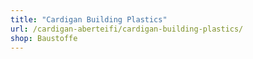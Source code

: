 ```yaml
---
title: "Cardigan Building Plastics"
url: /cardigan-aberteifi/cardigan-building-plastics/
shop: Baustoffe
---
```

